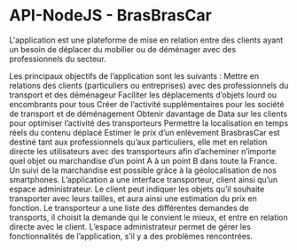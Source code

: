 # API-NodeJS - BrasBrasCar

L'application est une plateforme de mise en relation entre des clients ayant un besoin de déplacer du mobilier ou de déménager avec des professionnels du secteur.

Les principaux objectifs de l’application sont les suivants :
Mettre en relations des clients (particuliers ou entreprises) avec des professionnels du transport et des déménageur
Faciliter les déplacements d’objets lourd ou encombrants pour tous
Créer de l’activité supplémentaires pour les société de transport et de déménagement
Obtenir davantage de Data sur les clients pour optimiser l’activité des transporteurs
Permettre la localisation en temps réels du contenu déplacé
Estimer le prix d’un enlèvement 
BrasbrasCar est destiné tant aux professionnels qu’aux particuliers, elle met en relation directe les utilisateurs avec des transporteurs afin d’acheminer n’importe quel objet ou marchandise d’un point A à un point B dans toute la France. Un suivi de la marchandise est possible grâce à la géolocalisation de nos smartphones. 
L’application a une interface transporteur, client ainsi qu’un espace administrateur. Le client peut indiquer les objets qu’il souhaite transporter avec leurs tailles, et aura ainsi une estimation du prix en fonction. Le transporteur a une liste des différentes demandes de transports, il choisit la demande qui le convient le mieux, et entre en relation directe avec le client. L’espace administrateur permet de gérer les fonctionnalités de l’application, s’il y a des problèmes rencontrées.

